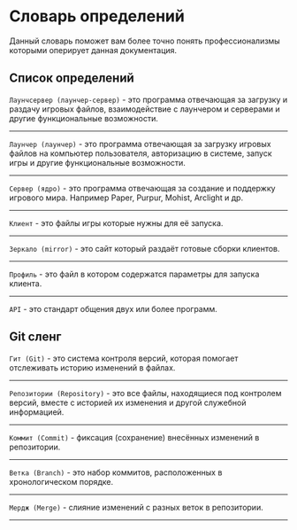 # Словарь определений

Данный словарь поможет вам более точно понять профессионализмы которыми оперирует данная документация.

## Список определений

`Лаунчсервер (лаунчер-сервер)` - это программа отвечающая за загрузку и раздачу игровых файлов, взаимодействие с лаунчером и серверами и другие функциональные возможности.

---

`Лаунчер (лаунчер)` - это программа отвечающая за загрузку игровых файлов на компьютер пользователя, авторизацию в системе, запуск игры и другие функциональные возможности.

---

`Сервер (ядро)` - это программа отвечающая за создание и поддержку игрового мира. Например Paper, Purpur, Mohist, Arclight и др.

---

`Клиент` - это файлы игры которые нужны для её запуска.

---

`Зеркало (mirror)` - это сайт который раздаёт готовые сборки клиентов.

---

`Профиль` - это файл в котором содержатся параметры для запуска клиента.

---

`API` - это стандарт общения двух или более программ.

## Git сленг

`Гит (Git)` - это система контроля версий, которая помогает отслеживать историю изменений в файлах.

---

`Репозитории (Repository)` - это все файлы, находящиеся под контролем версий, вместе с историей их изменения и другой служебной информацией.

---

`Коммит (Commit)` - фиксация (сохранение) внесённых изменений в репозитории.

---

`Ветка (Branch)` - это набор коммитов, расположенных в хронологическом порядке.

---

`Мердж (Merge)` - слияние изменений с разных веток в репозитории.

---
